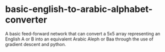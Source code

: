 # basic-english-to-arabic-alphabet-converter
A basic feed-forward network that can convert a 5x5 array representing an English A or B into an equivalent Arabic Aleph or Baa through the use of gradient descent and python. 
